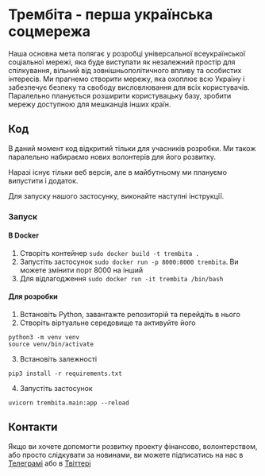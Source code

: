 # Трембіта - перша українська соцмережа
Наша основна мета полягає у розробці універсальної всеукраїнської соціальної мережі, яка буде виступати як незалежний простір для спілкування, вільний від зовнішньополітичного впливу та особистих інтересів. Ми прагнемо створити мережу, яка охоплює всю Україну і забезпечує безпеку та свободу висловлювання для всіх користувачів. Паралельно планується розширити користувацьку базу, зробити мережу доступною для мешканців інших країн.

## Код
В даний момент код відкритий тільки для учасників розробки. Ми також паралельно набираємо нових волонтерів для його розвитку.

Наразі існує тільки веб версія, але в майбутньому ми плануємо випустити і додаток.

Для запуску нашого застосунку, виконайте наступні інструкції.

### Запуск
#### В Docker
1. Створіть контейнер `sudo docker build -t trembita .`
2. Запустіть застосунок `sudo docker run -p 8000:8000 trembita`. Ви можете змінити порт 8000 на інший
3. Для відлагодження `sudo docker run -it trembita /bin/bash`

#### Для розробки
1. Встановіть Python, завантажте репозиторій та перейдіть в нього
2. Створіть віртуальне середовище та активуйте його
```
python3 -m venv venv
source venv/bin/activate
```
3. Встановіть залежності
```
pip3 install -r requirements.txt
```
4. Запустіть застосунок
```
uvicorn trembita.main:app --reload
```

## Контакти
Якщо ви хочете допомогти розвитку проекту фінансово, волонтерством, або просто слідкувати за новинами, ви можете підписатись на нас в [Телеграмі](https://t.me/Trembitta) або в [Твіттері](https://twitter.com/TrembitaUA)